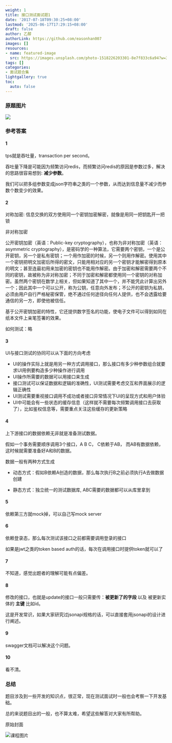 ```yaml
---
weight: 1
title: 接口测试面试题1
date: '2017-07-18T09:30:25+08:00'
lastmod: '2025-06-17T17:29:15+08:00'
draft: false
author: 乙醇
authorLink: https://github.com/easonhan007
images: []
resources:
- name: featured-image
  src: https://images.unsplash.com/photo-1518226203301-8e7f833c6a94?w=300
tags: []
categories:
- 面试题合集
lightgallery: true
toc:
  auto: false
---
```




### 原题图片

![](http://wx2.sinaimg.cn/mw690/726a2979gy1fho69rmzejj20eq0itdh4.jpg)

### 参考答案


#### 1

tps就是吞吐量，transaction per second。

吞吐量下降是可能因为频繁访问redis，而频繁访问redis的原因是参数过多，解决的思路很容易想到: **减少参数**。

我们可以把多组参数变成json字符串之类的一个参数，从而达到信息量不减少而参数个数变少的效果。

#### 2

对称加密: 信息交换的双方使用同一个密钥加密解密，就像是用同一把钥匙开一把锁

非对称加密

公开密钥加密（英语：Public-key cryptography），也称为非对称加密（英语：asymmetric cryptography），是密码学的一种算法，它需要两个密钥，一个是公开密钥，另一个是私有密钥；一个用作加密的时候，另一个则用作解密。使用其中一个密钥把明文加密后所得的密文，只能用相对应的另一个密钥才能解密得到原本的明文；甚至连最初用来加密的密钥也不能用作解密。由于加密和解密需要两个不同的密钥，故被称为非对称加密；不同于加密和解密都使用同一个密钥的对称加密。虽然两个密钥在数学上相关，但如果知道了其中一个，并不能凭此计算出另外一个；因此其中一个可以公开，称为公钥，任意向外发布；不公开的密钥为私钥，必须由用户自行严格秘密保管，绝不通过任何途径向任何人提供，也不会透露给要通信的另一方，即使他被信任。

基于公开密钥加密的特性，它还提供数字签名的功能，使电子文件可以得到如同在纸本文件上亲笔签署的效果。


如何测试：略


#### 3

UI与接口测试的协同可以从下面的方向考虑

* UI的操作实际上就是用另一种方式调用接口，那么接口有多少种参数组合就要求UI用例要构造多少种操作进行调用
* UI操作所需要的数据可以用接口来生成
* 接口测试可以保证数据和逻辑的准确性，UI测试需要考虑交互和界面展示的逻辑正确性
* UI测试需要重视接口调用不成功或者接口异常情况下UI的呈现方式和用户体验
* UI中可能会有一些状态的缓存信息（这样就不需要每次频繁调用接口去获取了），比如鉴权信息等，需要重点关注这些缓存的更新策略

#### 4

上下游接口的数据依赖无非就是准备测试数据。

假如一个事务需要顺序调用3个接口，A B C， C依赖于AB， 而AB有数据依赖，这时候就需要准备好A和B的数据。

数据一般有两种方式生成

* 动态方式：假如B依赖A创造的数据，那么每次执行B之前必须执行A去做数据创建

* 静态方式：独立统一的测试数据库, ABC需要的数据都可以从库里拿到

#### 5

依赖第三方就mock掉，可以自己写mock server

#### 6

依赖登录态，那么每次测试该接口之前都需要调用登录的接口

如果是jwt之类的token based auth的话，每次在调用接口时提供token就可以了

#### 7

不知道，感觉出题者的理解可能有点偏差。


#### 8

修改的接口，也就是update的接口一般只需要传：**被更新了的字段** 以及 被更新实体的 **主键** 比如id。

这是开发常识，如果大家研究过jsonapi规格的话，可以直接套用jsonapi的设计进行阐述。

#### 9

swagger文档可以解决这个问题。

#### 10

看不清。


### 总结

题目涉及到一些开发的知识点，很正常，现在测试面试时一般也会考察一下开发基础。

总的来说题目出的一般，也不算太难，希望这些解答对大家有所帮助。




原始封面

![课程图片](https://images.unsplash.com/photo-1518226203301-8e7f833c6a94?w=300)

